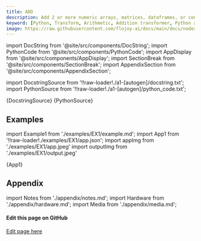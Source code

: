 ```yaml
---
title: ADD
description: Add 2 or more numeric arrays, matrices, dataframes, or constants element-wise. When a constant is added to an array or matrix, each element in the array or matrix will be increased by the constant value.
keyword: [Python, Transform, Arithmetic, Addition transformer, Python addition calculations, Data processing with addition, Flojoy ADD transformer, Streamline data analysis, Arithmetic transformations, Addition calculation, Python data manipulation, Accurate data insights, ADD transformation in Python]
image: https://raw.githubusercontent.com/flojoy-ai/docs/main/docs/nodes/TRANSFORMERS/ARITHMETIC/ADD/examples/EX1/output.jpeg
---
```


[//]: # (Custom component imports)

import DocString from '@site/src/components/DocString';
import PythonCode from '@site/src/components/PythonCode';
import AppDisplay from '@site/src/components/AppDisplay';
import SectionBreak from '@site/src/components/SectionBreak';
import AppendixSection from '@site/src/components/AppendixSection';

[//]: # (Docstring)

import DocstringSource from '!!raw-loader!./a1-[autogen]/docstring.txt';
import PythonSource from '!!raw-loader!./a1-[autogen]/python_code.txt';

<DocString>{DocstringSource}</DocString>
<PythonCode GLink='TRANSFORMERS/ARITHMETIC/ADD/ADD.py'>{PythonSource}</PythonCode>

<SectionBreak />

[//]: # (Examples)

## Examples

import Example1 from './examples/EX1/example.md';
import App1 from '!!raw-loader!./examples/EX1/app.json';
import appImg from './examples/EX1/app.jpeg'
import outputImg from './examples/EX1/output.jpeg'

<AppDisplay 
    nodeLabel='ADD'
    appImg={appImg}
    outputImg={outputImg}
    >
    {App1}
</AppDisplay>

<Example1 />

<SectionBreak />

[//]: # (Appendix)

## Appendix

import Notes from './appendix/notes.md';
import Hardware from './appendix/hardware.md';
import Media from './appendix/media.md';

<AppendixSection index={0} folderPath='nodes/TRANSFORMERS/ARITHMETIC/ADD/appendix/'><Notes /></AppendixSection>
<AppendixSection index={1} folderPath='nodes/TRANSFORMERS/ARITHMETIC/ADD/appendix/'><Hardware /></AppendixSection>
<AppendixSection index={2} folderPath='nodes/TRANSFORMERS/ARITHMETIC/ADD/appendix/'><Media /></AppendixSection>

<SectionBreak />

[//]: # (Edit page on GitHub)

#### Edit this page on GitHub

[Edit page here](https://github.com/flojoy-ai/docs/tree/main/docs/nodes/TRANSFORMERS/ARITHMETIC/ADD)
